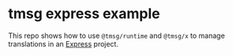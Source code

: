 # tmsg express example

This repo shows how to use `@tmsg/runtime` and `@tmsg/x` to manage translations in an [Express](https://expressjs.com/) project.
